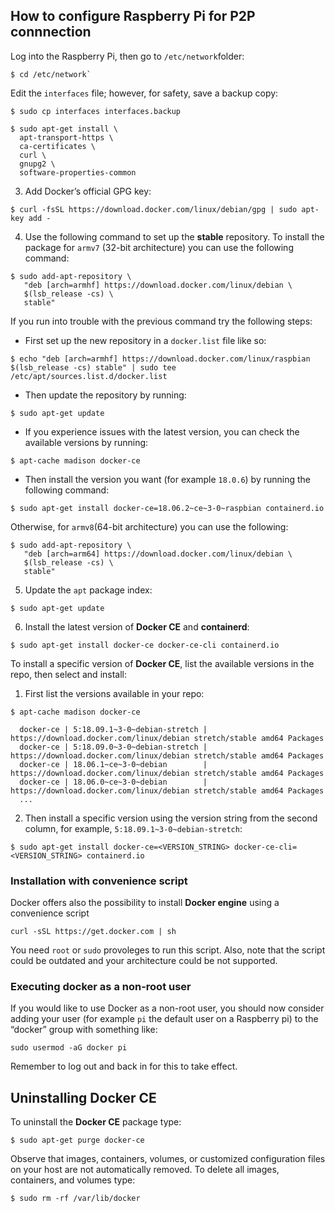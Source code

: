 ## How to configure Raspberry Pi for P2P connnection

Log into the Raspberry Pi, then go to `/etc/network`folder:

```
$ cd /etc/network`
```
Edit the `interfaces` file; however, for safety, save a backup copy:

```
$ sudo cp interfaces interfaces.backup
```

```
$ sudo apt-get install \
  apt-transport-https \
  ca-certificates \
  curl \
  gnupg2 \
  software-properties-common
```

3. Add Docker’s official GPG key:
```
$ curl -fsSL https://download.docker.com/linux/debian/gpg | sudo apt-key add -
```
4. Use the following command to set up the **stable** repository. To install the package for `armv7` (32-bit architecture) you can use the following command:
```
$ sudo add-apt-repository \
   "deb [arch=armhf] https://download.docker.com/linux/debian \
   $(lsb_release -cs) \
   stable"
```
If you run into trouble with the previous command try the following steps:

* First set up the new repository in a `docker.list` file like so:
```
$ echo "deb [arch=armhf] https://download.docker.com/linux/raspbian $(lsb_release -cs) stable" | sudo tee /etc/apt/sources.list.d/docker.list
```
* Then update the repository by running:
```
$ sudo apt-get update
```
* If you experience issues with the latest version, you can check the available versions by running:

```
$ apt-cache madison docker-ce
```

* Then install the version you want (for example `18.0.6`) by running the following command:

```
$ sudo apt-get install docker-ce=18.06.2~ce~3-0~raspbian containerd.io
```

Otherwise, for `armv8`(64-bit architecture) you can use the following:
```
$ sudo add-apt-repository \
   "deb [arch=arm64] https://download.docker.com/linux/debian \
   $(lsb_release -cs) \
   stable"
```
5. Update the `apt` package index:
```
$ sudo apt-get update
```
6. Install the latest version of **Docker CE** and **containerd**: 
```
$ sudo apt-get install docker-ce docker-ce-cli containerd.io
```
To install a specific version of **Docker CE**, list the available versions in the repo, then select and install:

1. First list the versions available in your repo:
```
$ apt-cache madison docker-ce

  docker-ce | 5:18.09.1~3-0~debian-stretch | https://download.docker.com/linux/debian stretch/stable amd64 Packages
  docker-ce | 5:18.09.0~3-0~debian-stretch | https://download.docker.com/linux/debian stretch/stable amd64 Packages
  docker-ce | 18.06.1~ce~3-0~debian        | https://download.docker.com/linux/debian stretch/stable amd64 Packages
  docker-ce | 18.06.0~ce~3-0~debian        | https://download.docker.com/linux/debian stretch/stable amd64 Packages
  ...
```
2. Then install a specific version using the version string from the second column, for example, `5:18.09.1~3-0~debian-stretch`:
```
$ sudo apt-get install docker-ce=<VERSION_STRING> docker-ce-cli=<VERSION_STRING> containerd.io
```
### Installation with convenience script
Docker offers also the possibility to install **Docker engine** using a convenience script
```
curl -sSL https://get.docker.com | sh
```
You need `root` or `sudo` provoleges to run this script. Also, note that the script could be outdated and your architecture could be not supported.

### Executing docker as a non-root user
If you would like to use Docker as a non-root user, you should now consider adding your user (for example `pi` the default user on a Raspberry pi) to the “docker” group with something like:
```
sudo usermod -aG docker pi
```

Remember to log out and back in for this to take effect.

## Uninstalling Docker CE
To uninstall the **Docker CE** package type:
```
$ sudo apt-get purge docker-ce
```

Observe that images, containers, volumes, or customized configuration files on your host are not automatically removed. To delete all images, containers, and volumes type:

```
$ sudo rm -rf /var/lib/docker
